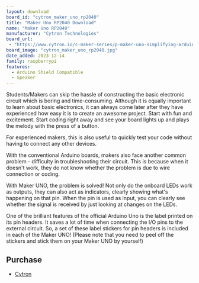 ```yaml
---
layout: download
board_id: "cytron_maker_uno_rp2040"
title: "Maker Uno RP2040 Download"
name: "Maker Uno RP2040"
manufacturer: "Cytron Technologies"
board_url:
 - "https://www.cytron.io/c-maker-series/p-maker-uno-simplifying-arduino-for-education"
board_image: "cytron_maker_uno_rp2040.jpg"
date_added: 2023-12-14
family: raspberrypi
features:
  - Arduino Shield Compatible
  - Speaker
---
```


Students/Makers can skip the hassle of constructing the basic electronic circuit which is boring and time-consuming. Although it is equally important to learn about basic electronics, it can always come later after they have experienced how easy it is to create an awesome project. Start with fun and excitement. Start coding right away and see your board lights up and plays the melody with the press of a button.

For experienced makers, this is also useful to quickly test your code without having to connect any other devices.

With the conventional Arduino boards, makers also face another common problem - difficulty in troubleshooting their circuit. This is because when it doesn't work, they do not know whether the problem is due to wire connection or coding.

With Maker UNO, the problem is solved! Not only do the onboard LEDs work as outputs, they can also act as indicators, clearly showing what's happening on that pin. When the pin is used as input, you can clearly see whether the signal is received by just looking at changes on the LEDs.

One of the brilliant features of the official Arduino Uno is the label printed on its pin headers. It saves a lot of time when connecting the I/O pins to the external circuit. So, a set of these label stickers for pin headers is included in each of the Maker UNO! (Please note that you need to peel off the stickers and stick them on your Maker UNO by yourself)

## Purchase

* [Cytron](https://www.cytron.io/c-maker-series/p-maker-uno-simplifying-arduino-for-education)
